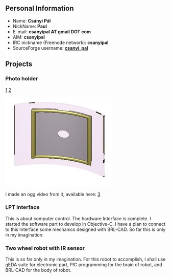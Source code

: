 ## Personal Information

-   Name: **Csányi Pál**
-   NickName: **Paul**
-   E-mail: **csanyipal AT gmail DOT com**
-   AIM: **csanyipal**
-   IRC nickname (Freenode network): **csanyipal**
-   SourceForge username:
    **[csanyi_pal](https://sourceforge.net/users/csanyi_pal)**

## Projects

### Photo holder

[1](http://more.brlcad.org/model/photo-holder)
[2](https://sourceforge.net/support/tracker.php?aid=3027507)

![](img/PhotoHolder.jpg)

I made an ogg video from it, available here:
[3](http://hu.wikipedia.org/wiki/Fájl:PhotoHolder.ogg)

### LPT Interface

This is about computer control. The hardware Interface is complete. I
started the software part to develop in Objective-C. I have a plan to
connect to this Interface some mechanics designed with BRL-CAD. So far
this is only in my imagination.

### Two wheel robot with IR sensor

This is so far only in my imagination. For this robot to accomplish, I
shall use gEDA suite for electronic part, PIC programming for the brain
of robot, and BRL-CAD for the body of robot.
